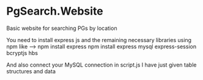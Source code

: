# PgSearch.Website
Basic website for searching PGs by location 

You need to install express js and the remaining necessary libraries using npm
like --> npm install express
         npm install express mysql express-session bcryptjs hbs

And also connect your MySQL connection in script.js I have just given table structures and data
